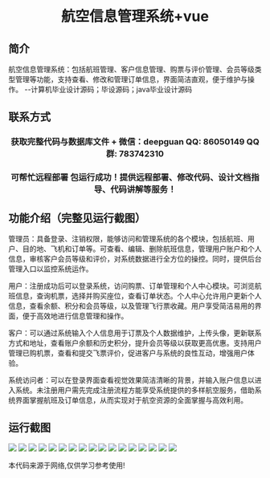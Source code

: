 <p><h1 align="center">航空信息管理系统+vue</h1></p>

## 简介
航空信息管理系统：包括航班管理、客户信息管理、购票与评价管理、会员等级类型管理等功能，支持查看、修改和管理订单信息，界面简洁直观，便于维护与操作。    --计算机毕业设计源码；毕设源码；java毕业设计源码


## 联系方式
<p><h3 align="center">获取完整代码与数据库文件 + 微信：deepguan QQ: 86050149 QQ群: 783742310</h3></p>
<p><h3 align="center">可帮忙远程部署 包运行成功！提供远程部署、修改代码、设计文档指导、代码讲解等服务！</h3></p>

## 功能介绍（完整见运行截图）
管理员：具备登录、注销权限，能够访问和管理系统的各个模块，包括航班、用户、目的地、飞机和订单等。可查看、编辑、删除航班信息，管理用户账户和个人信息，审核客户会员等级和评价，对系统数据进行全方位的操控。同时，提供后台管理入口以监控系统运作。

用户：注册成功后可以登录系统，访问购票、订单管理和个人中心模块。可浏览航班信息，查询机票，选择并购买座位，查看订单状态。个人中心允许用户更新个人信息，查看余额、积分和会员等级，以及管理飞行票收藏。用户享受简洁易用的界面，便于高效地进行信息管理和操作。

客户：可以通过系统输入个人信息用于订票及个人数据维护，上传头像，更新联系方式和地址，查看账户余额和历史积分，提升会员等级以获取更高优惠。支持用户管理已购机票，查看和提交飞票评价，促进客户与系统的良性互动，增强用户体验。

系统访问者：可以在登录界面查看视觉效果简洁清晰的背景，并输入账户信息以进入系统。未注册用户需先完成注册流程方能享受系统提供的多样航空服务，借助系统界面掌握航班及订单信息，从而实现对于航空资源的全面掌握与高效利用。


## 运行截图
![](img/001.jpg)
![](img/002.jpg)
![](img/003.jpg)
![](img/004.jpg)
![](img/005.jpg)
![](img/006.jpg)
![](img/007.jpg)
![](img/008.jpg)
![](img/009.jpg)
![](img/010.jpg)
![](img/011.jpg)
![](img/012.jpg)
![](img/013.jpg)
![](img/014.jpg)
![](img/015.jpg)
![](img/016.jpg)
![](img/017.jpg)

<p>本代码来源于网络,仅供学习参考使用!</p>
